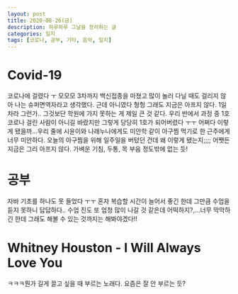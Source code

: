 ```yaml
---
layout: post
title: 2020-08-26(금)
description: 하루하루 그날을 정리하는 글
categories: 일지
tags: [코로나, 공부, 기타, 음악, 일지]
---
```

  
# Covid-19
코로나에 걸렸다 ㅜ 모모모 3차까지 백신접종을 마쳤고 많이 놀러 다닐 때도 걸리지 않아 나는 슈퍼면역자라고 생각했다. 근데 아니였다 헝헝 그래도 지금은 아프지 않다. 1일차라 그런가.. 그것보단 학원에 가지 못하는 게 제일 큰 것 같다. 우리 반에서 과정 중 1호 코로나 걸린 사람이 아니길 바랐지만 그렇게 당당히 1호가 되어버렸다 ㅜㅜ 어쩌다 이렇게 됐을까...우리 줄에 시윤이와 나래누나에게도 미안학 같이 아구찜 먹기로 한 근주에게 너무 미안하다. 오늘의 아구찜을 위해 일주일을 버텼던 건데 왜 이렇게 됐는지;;;; 어쨋든 지금은 그리 아프지 않다. 가벼운 기침, 두통, 목 부음 정도밖에 없는 듯!
  
# 공부
자바 기초를 하나도 못 들었다 ㅜㅜ 혼자 복습할 시간이 늘어서 좋긴 한데 그만큼 수업을 듣지 못하니 답답하다.. 수업 진도 또 엄청 많이 나갈 것 같은데 어떡하지?,...너무 막막하긴 한데 그래도 해볼 수 있는 것까지는 해봐야겠다!!

# Whitney Houston - I Will Always Love You
ㅋㅋㅋ뭔가 길게 끌고 싶을 때 부르는 노래다. 요즘은 잘 안 부르는 듯?



